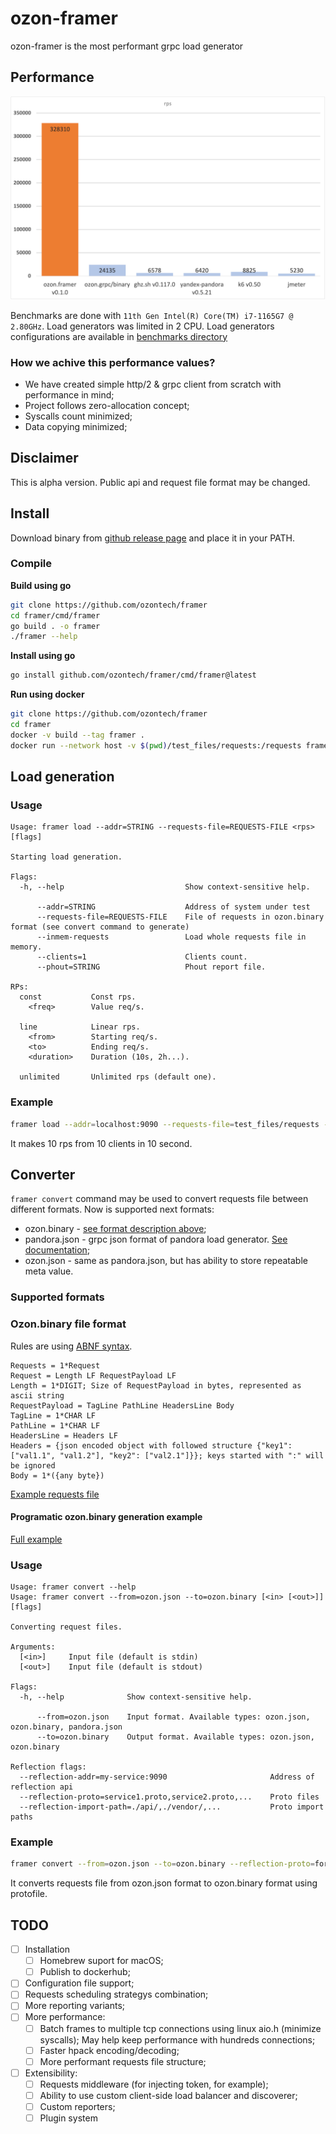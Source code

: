 # ozon-framer
ozon-framer is the most performant grpc load generator

## Performance
![benchmark chart](./assets/benchmark_chart.png)

Benchmarks are done with `11th Gen Intel(R) Core(TM) i7-1165G7 @ 2.80GHz`.
Load generators was limited in 2 CPU.
Load generators configurations are available in [benchmarks directory](./benchmarks)

### How we achive this performance values?
* We have created simple http/2 & grpc client from scratch with performance in mind;
* Project follows zero-allocation concept;
* Syscalls count minimized;
* Data copying minimized;

## Disclaimer
This is alpha version. Public api and request file format may be changed.

## Install
Download binary from [github release page](https://github.com/ozontech/framer/releases/latest) and place it in your PATH.

### Compile
**Build using go**

```sh
git clone https://github.com/ozontech/framer
cd framer/cmd/framer
go build . -o framer
./framer --help
```

**Install using go**
```sh
go install github.com/ozontech/framer/cmd/framer@latest
```

**Run using docker**
```sh
git clone https://github.com/ozontech/framer
cd framer
docker -v build --tag framer .
docker run --network host -v $(pwd)/test_files/requests:/requests framer load --addr=localhost:9090 --requests-file=test_files/requests --clients 10 const 10 --duration 10s
```

## Load generation
### Usage
```
Usage: framer load --addr=STRING --requests-file=REQUESTS-FILE <rps> [flags]

Starting load generation.

Flags:
  -h, --help                           Show context-sensitive help.

      --addr=STRING                    Address of system under test
      --requests-file=REQUESTS-FILE    File of requests in ozon.binary format (see convert command to generate)
      --inmem-requests                 Load whole requests file in memory.
      --clients=1                      Clients count.
      --phout=STRING                   Phout report file.

RPs:
  const           Const rps.
    <freq>        Value req/s.

  line            Linear rps.
    <from>        Starting req/s.
    <to>          Ending req/s.
    <duration>    Duration (10s, 2h...).

  unlimited       Unlimited rps (default one).
```

### Example
```sh
framer load --addr=localhost:9090 --requests-file=test_files/requests --clients 10 const 10 --duration 10s
```
It makes 10 rps from 10 clients in 10 second.

## Converter
`framer convert` command may be used to convert requests file between different formats.
Now is supported next formats:
* ozon.binary - [see format description above](#ozon.binary-file-format);
* pandora.json - grpc json format of pandora load generator. [See documentation](https://yandex.cloud/ru/docs/load-testing/concepts/payloads/grpc-json);
* ozon.json - same as pandora.json, but has ability to store repeatable meta value.

### Supported formats
### Ozon.binary file format
Rules are using [ABNF syntax](https://tools.ietf.org/html/rfc5234).

```abnf
Requests = 1*Request
Request = Length LF RequestPayload LF
Length = 1*DIGIT; Size of RequestPayload in bytes, represented as ascii string
RequestPayload = TagLine PathLine HeadersLine Body
TagLine = 1*CHAR LF
PathLine = 1*CHAR LF
HeadersLine = Headers LF
Headers = {json encoded object with followed structure {"key1": ["val1.1", "val1.2"], "key2": ["val2.1"]}}; keys started with ":" will be ignored
Body = 1*({any byte})
```

[Example requests file](https://github.com/ozontech/framer/-/blob/master/test_files/requests)

#### Programatic ozon.binary generation example
[Full example](./examples/requestsgen)

### Usage
```
Usage: framer convert --help
Usage: framer convert --from=ozon.json --to=ozon.binary [<in> [<out>]] [flags]

Converting request files.

Arguments:
  [<in>]     Input file (default is stdin)
  [<out>]    Input file (default is stdout)

Flags:
  -h, --help              Show context-sensitive help.

      --from=ozon.json    Input format. Available types: ozon.json, ozon.binary, pandora.json
      --to=ozon.binary    Output format. Available types: ozon.json, ozon.binary

Reflection flags:
  --reflection-addr=my-service:9090                       Address of reflection api
  --reflection-proto=service1.proto,service2.proto,...    Proto files
  --reflection-import-path=./api/,./vendor/,...           Proto import paths
```

### Example
```sh
framer convert --from=ozon.json --to=ozon.binary --reflection-proto=formats/grpc/ozon/json/encoding/testproto/service.proto formats/grpc/test_files/requests.ozon.json
```
It converts requests file from ozon.json format to ozon.binary format using protofile.

## TODO
- [ ] Installation
    - [ ] Homebrew suport for macOS;
    - [ ] Publish to dockerhub;
- [ ] Configuration file support;
- [ ] Requests scheduling strategys combination;
- [ ] More reporting variants;
- [ ] More performance:
    - [ ] Batch frames to multiple tcp connections using linux aio.h (minimize syscalls); May help keep performance with hundreds connections;
    - [ ] Faster hpack encoding/decoding;
    - [ ] More performant requests file structure;
- [ ] Extensibility:
    - [ ] Requests middleware (for injecting token, for example);
    - [ ] Ability to use custom client-side load balancer and discoverer;
    - [ ] Custom reporters;
    - [ ] Plugin system
